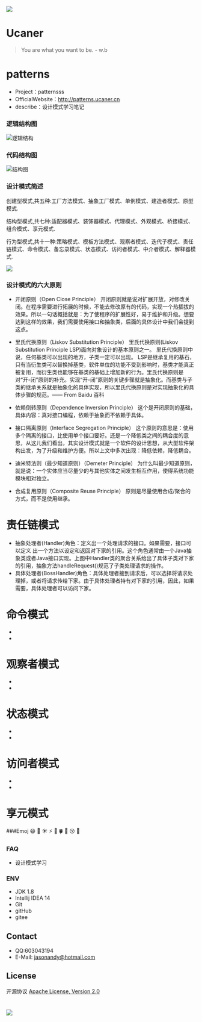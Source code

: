 ![](http://upload-images.jianshu.io/upload_images/7802425-9eb1bcd006e34aa6.png?imageMogr2/auto-orient/strip%7CimageView2/2/w/1240)

# Ucaner
> You are what you want to be. - w.b


# patterns
* Project：patternsss
* OfficialWebsite：http://patterns.ucaner.cn
* describe：设计模式学习笔记

### 逻辑结构图
![逻辑结构](http://upload-images.jianshu.io/upload_images/7802425-5d6b679ecdac9f47.png?imageMogr2/auto-orient/strip%7CimageView2/2/w/1240)

### 代码结构图
![结构图](http://upload-images.jianshu.io/upload_images/7802425-677a863b9d4690d0.png?imageMogr2/auto-orient/strip%7CimageView2/2/w/1240)

### 设计模式简述

创建型模式,共五种:工厂方法模式、抽象工厂模式、单例模式、建造者模式、原型模式.

结构型模式,共七种:适配器模式、装饰器模式、代理模式、外观模式、桥接模式、组合模式、享元模式.

行为型模式,共十一种:策略模式、模板方法模式、观察者模式、迭代子模式、责任链模式、命令模式、备忘录模式、状态模式、访问者模式、中介者模式、解释器模式.

![](http://upload-images.jianshu.io/upload_images/7802425-a9ff358ab460d0f9.png?imageMogr2/auto-orient/strip%7CimageView2/2/w/1240)

### 设计模式的六大原则
* 开闭原则（Open Close Principle）
	开闭原则就是说对扩展开放，对修改关闭。在程序需要进行拓展的时候，不能去修改原有的代码，实现一个热插拔的效果。所以一句话概括就是：为了使程序的扩展性好，易于维护和升级。想要达到这样的效果，我们需要使用接口和抽象类，后面的具体设计中我们会提到这点。

* 里氏代换原则（Liskov Substitution Principle）
	里氏代换原则(Liskov Substitution Principle LSP)面向对象设计的基本原则之一。 里氏代换原则中说，任何基类可以出现的地方，子类一定可以出现。 LSP是继承复用的基石，只有当衍生类可以替换掉基类，软件单位的功能不受到影响时，基类才能真正被复用，而衍生类也能够在基类的基础上增加新的行为。里氏代换原则是对“开-闭”原则的补充。实现“开-闭”原则的关键步骤就是抽象化。而基类与子类的继承关系就是抽象化的具体实现，所以里氏代换原则是对实现抽象化的具体步骤的规范。—— From Baidu 百科

* 依赖倒转原则（Dependence Inversion Principle）
	这个是开闭原则的基础，具体内容：真对接口编程，依赖于抽象而不依赖于具体。

* 接口隔离原则（Interface Segregation Principle）
	这个原则的意思是：使用多个隔离的接口，比使用单个接口要好。还是一个降低类之间的耦合度的意思，从这儿我们看出，其实设计模式就是一个软件的设计思想，从大型软件架构出发，为了升级和维护方便。所以上文中多次出现：降低依赖，降低耦合。

* 迪米特法则（最少知道原则）（Demeter Principle）
	为什么叫最少知道原则，就是说：一个实体应当尽量少的与其他实体之间发生相互作用，使得系统功能模块相对独立。

* 合成复用原则（Composite Reuse Principle）
	原则是尽量使用合成/聚合的方式，而不是使用继承。

# 责任链模式
* 抽象处理者(Handler)角色：定义出一个处理请求的接口。如果需要，接口可以定义 出一个方法以设定和返回对下家的引用。这个角色通常由一个Java抽象类或者Java接口实现。上图中Handler类的聚合关系给出了具体子类对下家的引用，抽象方法handleRequest()规范了子类处理请求的操作。
* 具体处理者(BossHandler)角色：具体处理者接到请求后，可以选择将请求处理掉，或者将请求传给下家。由于具体处理者持有对下家的引用，因此，如果需要，具体处理者可以访问下家。


# 命令模式
*
*

# 观察者模式
*
*

# 状态模式
*
*

# 访问者模式
*
*

# 享元模式



###Emoj
:smile: :dog: :sunny: :zap: :pig: :four_leaf_clover: :watermelon: :kissing_closed_eyes: :full_moon_with_face:


### FAQ

- 设计模式学习

### ENV
- JDK 1.8
- Intellij IDEA 14
- Git
- gitHub
- gitee

## Contact
- QQ:603043194
- E-Mail: jasonandy@hotmail.com

## License
开源协议 [Apache License, Version 2.0](http://www.apache.org/licenses/LICENSE-2.0.html)

#
![](http://upload-images.jianshu.io/upload_images/7802425-bb910b4ae954107a.png?imageMogr2/auto-orient/strip%7CimageView2/2/w/1240)